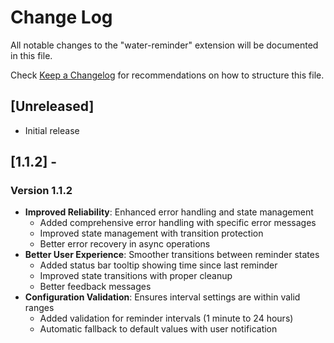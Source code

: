 # Change Log

All notable changes to the "water-reminder" extension will be documented in this file.

Check [Keep a Changelog](http://keepachangelog.com/) for recommendations on how to structure this file.

## [Unreleased]

- Initial release

## [1.1.2] - 
### Version 1.1.2
- **Improved Reliability**: Enhanced error handling and state management
  - Added comprehensive error handling with specific error messages
  - Improved state management with transition protection
  - Better error recovery in async operations
- **Better User Experience**: Smoother transitions between reminder states
  - Added status bar tooltip showing time since last reminder
  - Improved state transitions with proper cleanup
  - Better feedback messages
- **Configuration Validation**: Ensures interval settings are within valid ranges
  - Added validation for reminder intervals (1 minute to 24 hours)
  - Automatic fallback to default values with user notification